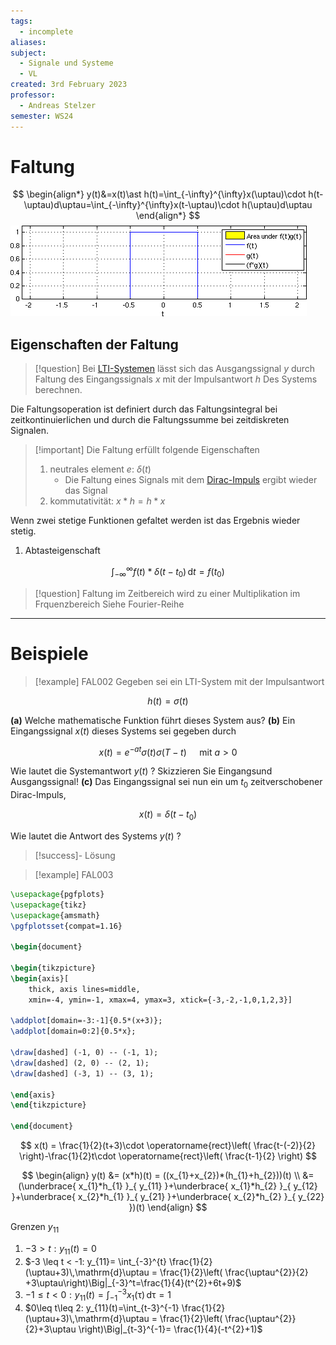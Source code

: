```yaml
---
tags:
  - incomplete
aliases: 
subject:
  - Signale und Systeme
  - VL
created: 3rd February 2023
professor:
  - Andreas Stelzer
semester: WS24
---
```


# Faltung

$$
\begin{align*}
y(t)&=x(t)\ast h(t)=\int_{-\infty}^{\infty}x(\uptau)\cdot h(t-\uptau)d\uptau=\int_{-\infty}^{\infty}x(t-\uptau)\cdot h(\uptau)d\uptau
\end{align*}
$$
![Convolution_of_box_signal_with_itself](./assets/Convolution_of_box_signal_with_itself.gif)

## Eigenschaften der Faltung

> [!question] Bei [LTI-Systemen](LTI-Systeme.md) lässt sich das Ausgangssignal $y$ durch Faltung des Eingangssignals $x$ mit der Impulsantwort $h$ Des Systems berechnen.

Die Faltungsoperation ist definiert durch das Faltungsintegral bei zeitkontinuierlichen und durch die Faltungssumme bei zeitdiskreten Signalen.



> [!important] Die Faltung erfüllt folgende Eigenschaften
> 
> 1. neutrales element $e$: $\delta(t)$
>     - Die Faltung eines Signals mit dem [Dirac-Impuls](../Mathematik/Algebra/Delta-Impuls.md) ergibt wieder das Signal
> 2. kommutativität: $x*h=h*x$

Wenn zwei stetige Funktionen gefaltet werden ist das Ergebnis wieder stetig.


1. Abtasteigenschaft

$$
\int_{-\infty}^{\infty}f(t)*\delta(t-t_{0})\,\mathrm{d}t = f(t_{0})
$$

> [!question] Faltung im Zeitbereich wird zu einer Multiplikation im Frquenzbereich
> Siehe Fourier-Reihe

---

# Beispiele

>[!example] FAL002
Gegeben sei ein LTI-System mit der Impulsantwort

$$
h(t)=\sigma(t)
$$

**(a)** Welche mathematische Funktion führt dieses System aus?
**(b)** Ein Eingangssignal $x(t)$ dieses Systems sei gegeben durch

$$
x(t)=e^{-a t} \sigma(t) \sigma(T-t) \quad \text { mit } a>0
$$


Wie lautet die Systemantwort $y(t)$ ? Skizzieren Sie Eingangsund Ausgangssignal!
**(c)** Das Eingangssignal sei nun ein um $t_0$ zeitverschobener Dirac-Impuls,

$$
x(t)=\delta\left(t-t_0\right)
$$


Wie lautet die Antwort des Systems $y(t)$ ?

> [!success]- Lösung


>[!example] FAL003

```tikz
\usepackage{pgfplots}
\usepackage{tikz}
\usepackage{amsmath}
\pgfplotsset{compat=1.16}

\begin{document}

\begin{tikzpicture}
\begin{axis}[
    thick, axis lines=middle,
    xmin=-4, ymin=-1, xmax=4, ymax=3, xtick={-3,-2,-1,0,1,2,3}]

\addplot[domain=-3:-1]{0.5*(x+3)};
\addplot[domain=0:2]{0.5*x};

\draw[dashed] (-1, 0) -- (-1, 1);
\draw[dashed] (2, 0) -- (2, 1); 
\draw[dashed] (-3, 1) -- (3, 1); 

\end{axis}
\end{tikzpicture}

\end{document}
```

$$
x(t) = \frac{1}{2}(t+3)\cdot \operatorname{rect}\left( \frac{t-(-2)}{2} \right)-\frac{1}{2}t\cdot \operatorname{rect}\left( \frac{t-1}{2} \right)
$$

$$
\begin{align}
y(t) &= (x*h)(t) = ((x_{1}+x_{2})*(h_{1}+h_{2}))(t) \\
&= (\underbrace{ x_{1}*h_{1} }_{ y_{11} }+\underbrace{ x_{1}*h_{2} }_{ y_{12} }+\underbrace{ x_{2}*h_{1} }_{ y_{21} }+\underbrace{ x_{2}*h_{2} }_{ y_{22} })(t)
\end{align}
$$

Grenzen $y_{11}$

1. $-3>t: y_{11}(t) = 0$
2. $-3 \leq t < -1: y_{11}= \int_{-3}^{t} \frac{1}{2}(\uptau+3)\,\mathrm{d}\uptau = \frac{1}{2}\left( \frac{\uptau^{2}}{2} +3\uptau\right)\Big|_{-3}^t=\frac{1}{4}(t^{2}+6t+9)$
3. $-1\leq t<0: y_{11}(t)=\int_{-1}^{-3} x_{1}(\uptau)\,\mathrm{d}\uptau=1$
4. $0\leq t\leq 2: y_{11}(t)=\int_{t-3}^{-1} \frac{1}{2}(\uptau+3)\,\mathrm{d}\uptau = \frac{1}{2}\left( \frac{\uptau^{2}}{2}+3\uptau \right)\Big|_{t-3}^{-1}= \frac{1}{4}(-t^{2}+1)$ 
